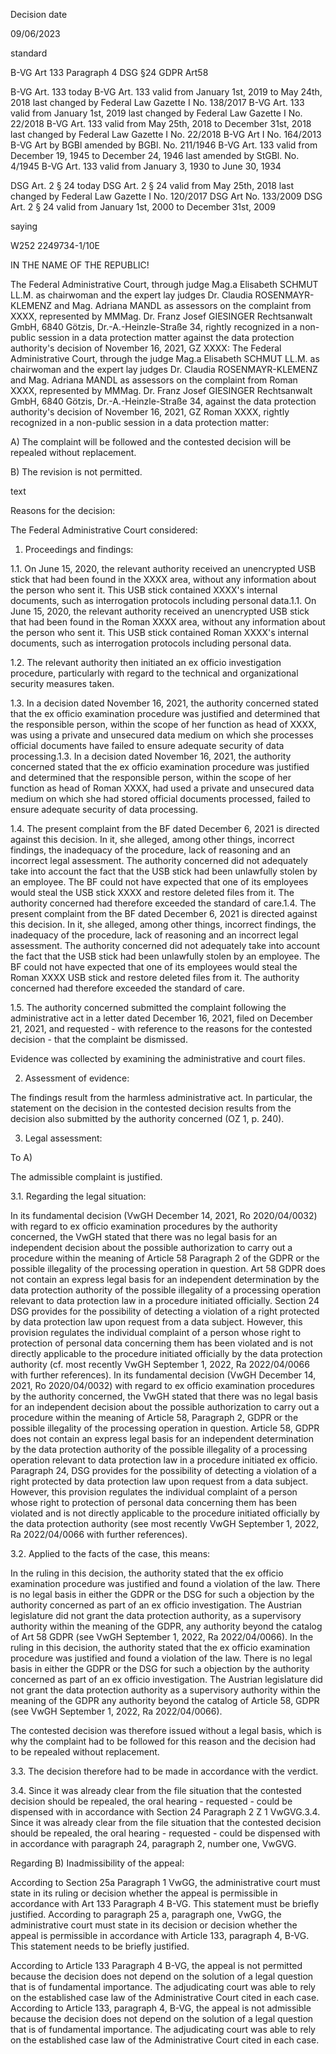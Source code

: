 Decision date

09/06/2023

standard

B-VG Art 133 Paragraph 4
DSG §24
GDPR Art58

B-VG Art. 133 today B-VG Art. 133 valid from January 1st, 2019 to May 24th, 2018 last changed by Federal Law Gazette I No. 138/2017 B-VG Art. 133 valid from January 1st, 2019 last changed by Federal Law Gazette I No. 22/2018 B-VG Art. 133 valid from May 25th, 2018 to December 31st, 2018 last changed by Federal Law Gazette I No. 22/2018 B-VG Art I No. 164/2013 B-VG Art by BGBl amended by BGBl. No. 211/1946 B-VG Art. 133 valid from December 19, 1945 to December 24, 1946 last amended by StGBl. No. 4/1945 B-VG Art. 133 valid from January 3, 1930 to June 30, 1934

DSG Art. 2 § 24 today DSG Art. 2 § 24 valid from May 25th, 2018 last changed by Federal Law Gazette I No. 120/2017 DSG Art No. 133/2009 DSG Art. 2 § 24 valid from January 1st, 2000 to December 31st, 2009

saying

W252 2249734-1/10E

IN THE NAME OF THE REPUBLIC!

The Federal Administrative Court, through judge Mag.a Elisabeth SCHMUT LL.M. as chairwoman and the expert lay judges Dr. Claudia ROSENMAYR-KLEMENZ and Mag. Adriana MANDL as assessors on the complaint from XXXX, represented by MMMag. Dr. Franz Josef GIESINGER Rechtsanwalt GmbH, 6840 Götzis, Dr.-A.-Heinzle-Straße 34, rightly recognized in a non-public session in a data protection matter against the data protection authority's decision of November 16, 2021, GZ XXXX: The Federal Administrative Court, through the judge Mag.a Elisabeth SCHMUT LL.M. as chairwoman and the expert lay judges Dr. Claudia ROSENMAYR-KLEMENZ and Mag. Adriana MANDL as assessors on the complaint from Roman XXXX, represented by MMMag. Dr. Franz Josef GIESINGER Rechtsanwalt GmbH, 6840 Götzis, Dr.-A.-Heinzle-Straße 34, against the data protection authority's decision of November 16, 2021, GZ Roman XXXX, rightly recognized in a non-public session in a data protection matter:

A) The complaint will be followed and the contested decision will be repealed without replacement.

B) The revision is not permitted.

text

Reasons for the decision:

The Federal Administrative Court considered:

1. Proceedings and findings:

1.1. On June 15, 2020, the relevant authority received an unencrypted USB stick that had been found in the XXXX area, without any information about the person who sent it. This USB stick contained XXXX's internal documents, such as interrogation protocols including personal data.1.1. On June 15, 2020, the relevant authority received an unencrypted USB stick that had been found in the Roman XXXX area, without any information about the person who sent it. This USB stick contained Roman XXXX's internal documents, such as interrogation protocols including personal data.

1.2. The relevant authority then initiated an ex officio investigation procedure, particularly with regard to the technical and organizational security measures taken.

1.3. In a decision dated November 16, 2021, the authority concerned stated that the ex officio examination procedure was justified and determined that the responsible person, within the scope of her function as head of XXXX, was using a private and unsecured data medium on which she processes official documents have failed to ensure adequate security of data processing.1.3. In a decision dated November 16, 2021, the authority concerned stated that the ex officio examination procedure was justified and determined that the responsible person, within the scope of her function as head of Roman XXXX, had used a private and unsecured data medium on which she had stored official documents processed, failed to ensure adequate security of data processing.

1.4. The present complaint from the BF dated December 6, 2021 is directed against this decision. In it, she alleged, among other things, incorrect findings, the inadequacy of the procedure, lack of reasoning and an incorrect legal assessment. The authority concerned did not adequately take into account the fact that the USB stick had been unlawfully stolen by an employee. The BF could not have expected that one of its employees would steal the USB stick XXXX and restore deleted files from it. The authority concerned had therefore exceeded the standard of care.1.4. The present complaint from the BF dated December 6, 2021 is directed against this decision. In it, she alleged, among other things, incorrect findings, the inadequacy of the procedure, lack of reasoning and an incorrect legal assessment. The authority concerned did not adequately take into account the fact that the USB stick had been unlawfully stolen by an employee. The BF could not have expected that one of its employees would steal the Roman XXXX USB stick and restore deleted files from it. The authority concerned had therefore exceeded the standard of care.

1.5. The authority concerned submitted the complaint following the administrative act in a letter dated December 16, 2021, filed on December 21, 2021, and requested - with reference to the reasons for the contested decision - that the complaint be dismissed.

Evidence was collected by examining the administrative and court files.

2. Assessment of evidence:

The findings result from the harmless administrative act. In particular, the statement on the decision in the contested decision results from the decision also submitted by the authority concerned (OZ 1, p. 240).

3. Legal assessment:

To A)

The admissible complaint is justified.

3.1. Regarding the legal situation:

In its fundamental decision (VwGH December 14, 2021, Ro 2020/04/0032) with regard to ex officio examination procedures by the authority concerned, the VwGH stated that there was no legal basis for an independent decision about the possible authorization to carry out a procedure within the meaning of Article 58 Paragraph 2 of the GDPR or the possible illegality of the processing operation in question. Art 58 GDPR does not contain an express legal basis for an independent determination by the data protection authority of the possible illegality of a processing operation relevant to data protection law in a procedure initiated officially. Section 24 DSG provides for the possibility of detecting a violation of a right protected by data protection law upon request from a data subject. However, this provision regulates the individual complaint of a person whose right to protection of personal data concerning them has been violated and is not directly applicable to the procedure initiated officially by the data protection authority (cf. most recently VwGH September 1, 2022, Ra 2022/04/0066 with further references). In its fundamental decision (VwGH December 14, 2021, Ro 2020/04/0032) with regard to ex officio examination procedures by the authority concerned, the VwGH stated that there was no legal basis for an independent decision about the possible authorization to carry out a procedure within the meaning of Article 58, Paragraph 2, GDPR or the possible illegality of the processing operation in question. Article 58, GDPR does not contain an express legal basis for an independent determination by the data protection authority of the possible illegality of a processing operation relevant to data protection law in a procedure initiated ex officio. Paragraph 24, DSG provides for the possibility of detecting a violation of a right protected by data protection law upon request from a data subject. However, this provision regulates the individual complaint of a person whose right to protection of personal data concerning them has been violated and is not directly applicable to the procedure initiated officially by the data protection authority (see most recently VwGH September 1, 2022, Ra 2022/04/0066 with further references).

3.2. Applied to the facts of the case, this means:

In the ruling in this decision, the authority stated that the ex officio examination procedure was justified and found a violation of the law. There is no legal basis in either the GDPR or the DSG for such a objection by the authority concerned as part of an ex officio investigation. The Austrian legislature did not grant the data protection authority, as a supervisory authority within the meaning of the GDPR, any authority beyond the catalog of Art 58 GDPR (see VwGH September 1, 2022, Ra 2022/04/0066). In the ruling in this decision, the authority stated that the ex officio examination procedure was justified and found a violation of the law. There is no legal basis in either the GDPR or the DSG for such a objection by the authority concerned as part of an ex officio investigation. The Austrian legislature did not grant the data protection authority as a supervisory authority within the meaning of the GDPR any authority beyond the catalog of Article 58, GDPR (see VwGH September 1, 2022, Ra 2022/04/0066).

The contested decision was therefore issued without a legal basis, which is why the complaint had to be followed for this reason and the decision had to be repealed without replacement.

3.3. The decision therefore had to be made in accordance with the verdict.

3.4. Since it was already clear from the file situation that the contested decision should be repealed, the oral hearing - requested - could be dispensed with in accordance with Section 24 Paragraph 2 Z 1 VwGVG.3.4. Since it was already clear from the file situation that the contested decision should be repealed, the oral hearing - requested - could be dispensed with in accordance with paragraph 24, paragraph 2, number one, VwGVG.

Regarding B) Inadmissibility of the appeal:

According to Section 25a Paragraph 1 VwGG, the administrative court must state in its ruling or decision whether the appeal is permissible in accordance with Art 133 Paragraph 4 B-VG. This statement must be briefly justified. According to paragraph 25 a, paragraph one, VwGG, the administrative court must state in its decision or decision whether the appeal is permissible in accordance with Article 133, paragraph 4, B-VG. This statement needs to be briefly justified.

According to Article 133 Paragraph 4 B-VG, the appeal is not permitted because the decision does not depend on the solution of a legal question that is of fundamental importance. The adjudicating court was able to rely on the established case law of the Administrative Court cited in each case. According to Article 133, paragraph 4, B-VG, the appeal is not admissible because the decision does not depend on the solution of a legal question that is of fundamental importance. The adjudicating court was able to rely on the established case law of the Administrative Court cited in each case.
